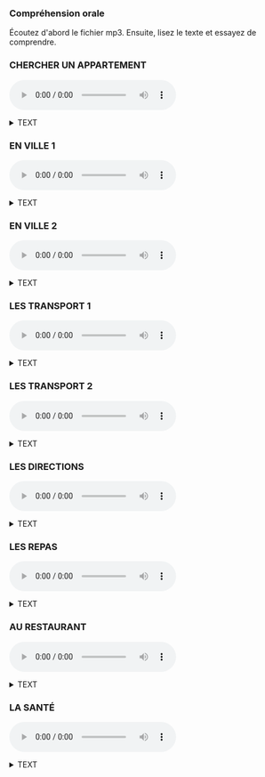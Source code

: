 ### Compréhension orale
Écoutez d'abord le fichier mp3. Ensuite, lisez le texte et essayez de comprendre.   

### CHERCHER UN APPARTEMENT
<audio controls src="https://storage.yandexcloud.net/public/112.opus"></audio>
<details><summary>TEXT</summary>
- Allo?<br>
- Bonjour, monsieur. J'appelle pour l'appartement dans le centre de Grenoble. Il y a une annonce sur internet. Est-ce que je peux avoir plus d'informations?<br>
- Oui, bien sůr! Qu'est-ce que vous voulez savoir ?<br> 
- Où se trouve l'appartement exactement?<br>
- ll se trouve rue Molière. C'est près de la place Victor Hugo.<br>
- Ah! C'est parfait. Ce n'est pas loin de mon travail. Et ilya un parking dans l'immeuble ? <br>
- Non, mais il y a un grand parking public près de l'immeuble.<br>
- D'accord! Et est-ce qu'il y a un ascenseur?<br>
- Oui, c'est un immeuble récent avec ascenseur.<br>
- Et dans la salle de bains, il y a une douche ou une baignoire?<br>
 -Une douche.<br>
- Et quels sont les meubles dans la chambre?<br>
 -Il y a un lit double, un bureau et deux armoires.<br>
- Ah, c'est bien! Et dans le séjour?<br>
- Alors, il y a une grande table avec des chaises, un canapé et une table basse avec une télévision.<br>
- Ok. Est-ce que je peux visiter l'appartement demain matin ?<br>
- Ah, désolé! Demain matin ce n'est pas possible. Demain après-midi, si vous voulez.<br>
- Euh... D'accord, demain après-midi alors.<br>
</details>

### EN VILLE 1
<audio controls src="https://storage.yandexcloud.net/public/115.opus"></audio>
<details><summary>TEXT</summary>
- Qu'est-ce que vous faites? <br>
- On va en ville pour faire des courses. Tu veux venir avec nous ? <br>
- Ben... Je ne sais pas. Vous allez où exactement? <br>
- Alors, d'abord, on doit passer à la banque pour retirer de l'argent. Ensuite, on doit aller à la pharmacie pour acheter des médicaments pour Léo, il est un peu malade. Et puis, on va à la poste pour envoyer un colis, et après on va au supermarché pour faire des courses. On n'a pas assez de nourriture pour ce soir. <br>
- Ah, euh... Moi, je reste ici alors, i'ai beaucoup de travail... <br>
- Oui, bien sûr. <br>
- Et puis le samedi, il y a beaucoup d'embouteillages et trop de monde en ville. <br>
- Ah! Oui, je sais. Moi non plus, je n'ai pas envie d'aller en ville, mais on n'a pas le choix. <br>
- Oui, je sais... Et vous n'allez pas à la boulangerie? On n'a pas assez de pain. <br>
- Non, on n'a pas le temps. Mais toi, tu peux peut-être trouver un peu de temps pour aller à la boulangerie, non? <br>
</details>

### EN VILLE 2
<audio controls src="https://storage.yandexcloud.net/public/116.opus"></audio>
<details><summary>TEXT</summary>
- Qu'est-ce que vous aimez dans votre
quartier?<br>
- Alors, j'adore les petits commerces de mon
quartier, comme la boulangerie et la boucherie. Les
vendeurs sont très sympathiques et chaleureux, et la
nourriture est de bonne qualité. En fait, je ne vais pas
SOuvent au supermarché, seulement quand je dois
acheter beaucoup de choses et que je n'ai pas assez
de temps pour aller dans tous les petits commerces.<br>
- Et quel est votre endroit préféré?<br>
- Euh.. Je pense que cest le parc, parce que c'est un endroit vraiment joli, agréable et calme. Il ya beaucoup de fleurs et d'arbres. On n'a pas l'impression d'être en ville. C'est l'endroit idéal pour se reposer.<br>
-D'après vous, qu'est-ce quil manque dans votre quartier ?<br>
-Je pense qu'il manque une bibliothèque. On doit aller au centre-ville pour emprunter des livres, ce n'est pas pratique.
</details>

### LES TRANSPORT 1
<audio controls src="https://storage.yandexcloud.net/public/120.opus"></audio>
<details><summary>TEXT</summary>
- Pardon, monsieur. Est-ce que vous savez comment aller à la bibliotheque Rousseau?<br>
- Oui, c'est très simple. Vous prenez le bus numéro 201 ou le numéro 490. Vous voyez, l'arrét est juste ici.
- Ah oui, d'accord. Et je descends oú?<br>
- Vous passez trois arrêts et vous descendez a larrét Gambetta, il y a une station de métro å cinguante mètres, juste à côté d'une boulangerie. Ensuite vous prenez le métro ligne 1.., euh... non, attendez. ligne 3... Oui, c'est ça, ligne 3, direction Verneuil, et vous descendez à la station Rousseau. La bíbliothèque est juste en face de la sortie de la station, à Côté d'une église.<br>
- D'accord! Merci beaucoup, monsieur!
</details>

### LES TRANSPORT 2
<audio controls src="https://storage.yandexcloud.net/public/121.opus"></audio>
<details><summary>TEXT</summary>
- Salut Juliette, tu as cours demain matin ?<br>
- Ah! Salut Simon. Oui, j'ai cours, je dois être à l'université à 8 heures.<br>
- Ah! Moi aussi. On y va ensemble, si tu veux.<br>
- Ok, tu veux y aller comment ? On prend ta voiture?<br>
- Ah non! Ma voiture est en panne. Mais on peut prendre le bus.<br>
- Ah! Je ne sais pas, il y a beaucoup de monde dans le bus le matin, et avec les embouteillages sur la route
on risque d'arriver en retard. Pourquoi pas en métro?<br>
- Oui, mais la station de métro est un peu loin, elle est à au moins 15 minutes à pied. Par contre, l'arrèt
de bus est juste à côté.<br>
- Ouais, c'est vrai... Sinon, on peut prendre le bus jusqu'à la station, et puis on continue avec le métro. C'est plus rapide je pense, ça prend environ 30 minutes.<br>
- Ok, on peut faire comme ça. Alors rendez-vous demainà 7 heures 20 devant chez toi.<br>
- Ca marche!À demain!
</details>

### LES DIRECTIONS
<audio controls src="https://storage.yandexcloud.net/public/127.opus"></audio>
<details><summary>TEXT</summary>
- Allo?<br>
- Salut Luc! C'est Amandine., Alors, quand est-ce que tu viens visiter mon nouvel appartement ?<br>
- Ah! Tu y habites déjà? Ben, écoute, je suis libre là, si tu veux je peux venir maintenant.<br>
- Ok. Je t'explique comment venir de chez toi à chez moi alors. Tu prends le métro?<br>
- Non, j'y vais à pied.<br>
- Ok. Alors, sors de chez toi et va à gauche sur la rue de la Paix. Ensuite, va tout droit jusqu'au carrefour avec l'avenue de Londres, il ya une station de métro.<br>
- Oui, oui, d'accord!<br>
- Ensuite, tourne à droite et va tout droit. - Ok. Ensuite, il y a le fleuve, non? Je dois traverser le pont?<br>
- Oui, mais ne traverse pas le premier pont. Tourne à gauche juste avant le fleuve et passe devant une station de métro. Fais 50 mètres, puis tourne à droite et traverse le deuxième pont. Mon immeuble est juste après ce pont, sur ta droite. C'est juste à côté d'une station de métro.<br>
- D'accord, et quel est le numéro de ton immeuble?<br>
- C'est le numéro 21.<br>
- Ok, et tu habites à quel étage?<br>
- Au troisième étage. C'est l'appartement numéro 312.<br>
- Ok!<br>
</details>

### LES REPAS
<audio controls src="https://storage.yandexcloud.net/public/133.opus"></audio>
<details><summary>TEXT</summary>
- Alors, qu'est-ce gu'on prépare pour le diner de ce soir? <br>
- En entrée, on peut faire une salade, non?<br>
- Euh... Ce n'est pas très original.. <br>
- Alors pourquoi pas une tarte à la tomate et une
salade ?<br>
- Oui, bonne idée !<br>
- Et puis, Comme plat principal on peut faire du bæuf avec quelques légumes.<br>
- Mais tu sais bien que François et Émilie sont végéta- riens. Ils ne mangent jamais de viande.<br>
- Ah! Alors on peut faire du poisson.<br>
- Mais non! Ils ne mangent jamais de poisson non plus.<br>
- Ah! Mais ils mangent des eufs et du fromage?<br>
- Oui, je crois... Bon alors, on peut faire un bon gratin de légumes.<br>
- Parfait! Et comme dessert?<br>
- On peut faire un gâteau au chocolat. Et puis, je vais acheter de la glace à la vanille pour accompagner le gâteau.<br>
- Ok! Et il faut acheter du fromage et du pain aussi. - Oui, bien sûr! Je vais acheter plusieurs types de fromages et quelques baguettes.<br>
- Et pour les enfants, qu'est-ce qu'on cuisine? Ils n'aiment rien...<br>
- On peut faire du poulet et des frites, ils aiment bien ça.<br>
- D'accord. Et pour le vin, on fait comment ? - Je vais acheter quelques bouteilles de vin de Bordeaux au magasin à côté de chez nous. Et i'achète de la bière aussi?<br>
- Non, personnen'aime la bière.<br>
- D'accord.<br>
- Alors je mets la table et je fais tout le ménage pendant que tu fais toutes les courses, ok?<br>
- D'accord. Á tout à l'heure!<br>
</details>


### AU RESTAURANT
<audio controls src="https://storage.yandexcloud.net/public/136.opus"></audio>
<details><summary>TEXT</summary>
- Bonsoir, madame! Bonsoir, monsieur! Vous
avez une réservation ?<br>
- Oui, nous avons réservé une table pour deuxc personnes au nom de Granger.<br>
- Ah, oui! Voici votre table et voici la carte. Vous désirez boire quelque chose en apéritif?<br>
- Oui, nous voudrions une bouteille de vin blanc, s'il vous plait.<br>
- Qu'est-ce que tu veux prendre en entrée? Tu veux partager une salade de champignons avec moi?<br>
- Oh, non, je n'en veux pas... Je préfère prendre une soupe.<br>
- Ok, et comme plat ?<br>
- Ah, regarde! Il y a du gratin dauphinois.<br>
- Ah, oui! Tu veuX en prendre?<br>
- Oui, et toi? Qu'est-ce que tu commandes ?<br>
- Oh, moi, j'ai envie de manger un steak tartare.<br>
Quelques minutes plus tard.<br>
- Voici le vin. Je peux prendre votre commande ?<br>
- Oui, en entrée, on voudrait une soupe et une salade de champignons, et puis, comme plat principal, on voudrait un steak tartare et un gratin dauphinois.<br>
- Très bien! Vous voulez de la salade ou des frites avec le steak tartare ?<br>
- Des frites, s'il vous plaît.<br>
- D'accord, et comme dessert ?<br>
- Moi, je n'ai pas très faim. Je voudrais un dessert léger. Une crème brûlée, je pense.<br>
- Ah, désolé madame! Iln'y en a plus. Et vous avez encore des glaces à la vanille ?<br>
- Oui, nous en avons encore.<br>
- D'accord, alors j'en prends une.<br>
- Ah.. Moi, j'hésite. Qu'est-ce que vous conseillez ?<br>
- Ah, notre tarte tatin faite maison est délicieuse!<br>
- Alors nous allons prendre une tarte tatin et une glace à la vanille.<br>
</details>

### LA SANTÉ
<audio controls src="https://storage.yandexcloud.net/public/140.opus"></audio>
<details><summary>TEXT</summary>
- Bonjour, mademoiselle. Qu'est-ce qui ne va pas?<br>
- Bonjour, docteur. Voilà, en ce moment, je prends rapidement du poids et je ne suis pas vraiment en forme. Je veux faire un régime, mais je ne sais pas comment faire.<br>
- Ok, dites-moi, qu'est-ce que vous mangez généralement pendant les repas?<br>
- En général, je n'ai pasle temps de cuisiner, alors je fais souvent des pâtes, c'est rapide.<br>
- D'accord, je vois. Et vous en mangez combien de fois par semaine ?<br>
- Euh... Environ une fois par jour, généralement le midi.<br>
- Et vous pensez que vous mangez suffisamment de fruits et de légumes? Vous en mangez aussi une fois par jour?<br>
- Non... Je n'en mange pas très souvent.<br>
- D'accord. Et quel type de viande est-ce que vous mangez?<br>
- Je mange beaucoup de viande rouge, j'adore le beuf par exemple.<br>
- Vous savez quil ne faut pas manger trop de viande rouge, ce n'est pas bon pour la santé. Par contre, il faut consommer plus de légumes. Et du sucre? Vous en mangez beaucoup?<br>
- Oui! J'adore le chocolat. Mais je sais qu'il ne faut pas trop en manger.<br>
- Exactement! Essayez de ne pas en manger trop souvent. Et vous faites du sport?<br>
- Euh... non... Parfois je fais du vélo, mais rarement. Alors, pour être en bonne santé, vous avez besol de faire du sport plus régulièrement, de la natation ou un footing par exemple. Et je pense que vou manquez de vitamines aussi, je vais vous en prescrire. Voici votre ordonnance.<br>
- Trés bien docteur, merci pour vos conselts.
 </details>
